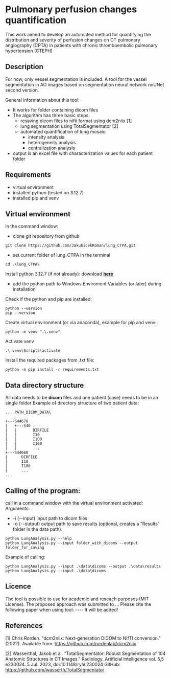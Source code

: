 # Pulmonary perfusion changes quantification
This work aimed to develop an automated method for quantifying the distribution and severity of perfusion changes on CT pulmonary angiography (CPTA) in patients with chronic thromboembolic pulmonary hypertension (CTEPH)

## Description
For now, only vessel segmentation is included.
A tool for the vessel segmentation in AO images based on segmentation neural network nnUNet second version.

General information about this tool:

* It works for folder containing dicom files
* The algorithm has three basic steps
  * resaving dicom files to nifti format using dcm2niix [1]
  * lung segmentation using TotalSegmentator [2]
  * automated quantification of lung mosaic:
    * intensity analysis
    * heterogeneity analysis
    * centralization analysis
* output is an excel file with characterization values for each patient folder

## Requirements
* virtual environment
* installed python (tested on 3.12.7)
* installed pip and venv

## Virtual environment
in the command window:
* clone git repository from github
```
git clone https://github.com/JakubicekRoman/lung_CTPA.git
```
* set current folder of lung_CTPA in the terminal
```
cd .\lung_CTPA\
```
Install python 3.12.7 (if not already):
download [**here**](https://www.python.org/downloads/windows/)
* add the python path to Windows Enviroment Variables (or later) during installation

Check if the python and pip are installed:
```
python --version
pip --version
```

Create virtual environment (or via anaconda), example for pip and venv:
```
python -m venv ".\.venv"
```

Activate venv
```
.\.venv\Scripts\activate
```

Install the required packages from .txt file:
```
python -m pip install -r requirements.txt
```

## Data directory structure
All data needs to be **dicom** files and one patient (case) needs to be in an single folder 
Example of directory structure of two patient data:
```
... PATH_DICOM_DATA\

+---S44670 
|   +---S40
|   |       DIRFILE
|   |       I10
|   |       I100
|   |       I100
|   |       ...
+---S44660
|      DIRFILE
|      I10
|      I100
|      ...
...
```

## Calling of the program:
call in a command window with the virtual environment activated:
Arguments: 
* -i (--input) input path to dicom files
* -o (--output) output path to save results (optional, creates a "Results" folder in the data path).

```
python LungAnalysis.py --help
python LungAnalysis.py --input folder_with_dicoms --output folder_for_saving
```

Example of calling:
```
python LungAnalysis.py --input .\data\dicoms --output .\data\results
python LungAnalysis.py --input .\data\dicoms
```

## Licence
The tool is possible to use for academic and reseach purposes (MIT License). The proposed approach was submitted to ... 
Please cite the following paper when using tool:
---- It will be added!

## References
[1] Chris Rorden. "dcm2niix: Next-generation DICOM to NIfTI conversion." (2022). 
Available from: https://github.com/rordenlab/dcm2niix

[2] Wasserthal, Jakob et al. “TotalSegmentator: Robust Segmentation of 104 Anatomic Structures in CT Images.” Radiology. Artificial intelligence vol. 5,5 e230024. 5 Jul. 2023, doi:10.1148/ryai.230024
GitHub: https://github.com/wasserth/TotalSegmentator
